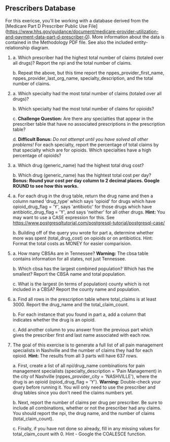 ## Prescribers Database

For this exericse, you'll be working with a database derived from the [Medicare Part D Prescriber Public Use File]
(https://www.hhs.gov/guidance/document/medicare-provider-utilization-and-payment-data-part-d-prescriber-0). More information about the data is contained in the Methodology PDF file. See also the included entity-relationship diagram.

1. 
    a. Which prescriber had the highest total number of claims (totaled over all drugs)? Report the npi and the total number of claims.
    
    b. Repeat the above, but this time report the nppes_provider_first_name, nppes_provider_last_org_name, 
 specialty_description, and the total number of claims.

2. 
    a. Which specialty had the most total number of claims (totaled over all drugs)?

    b. Which specialty had the most total number of claims for opioids?

    c. **Challenge Question:** Are there any specialties that appear in the prescriber table that have no associated prescriptions 
in the prescription table?

    d. **Difficult Bonus:** *Do not attempt until you have solved all other problems!* For each specialty, 
report the percentage of total claims by that specialty which are for opioids. Which specialties have a high percentage of opioids?

3. 
    a. Which drug (generic_name) had the highest total drug cost?

    b. Which drug (generic_name) has the hightest total cost per day? **Bonus:
 Round your cost per day column to 2 decimal places. Google ROUND to see how this works.**

4. 
    a. For each drug in the drug table, return the drug name and then a column named 'drug_type' which says 'opioid' for 
drugs which have opioid_drug_flag = 'Y', says 'antibiotic' for those drugs which have antibiotic_drug_flag =
 'Y', and says 'neither' for all other drugs. **Hint:** You may want to use a CASE expression for this.
 See https://www.postgresqltutorial.com/postgresql-tutorial/postgresql-case/ 

    b. Building off of the query you wrote for part a, determine whether more was spent (total_drug_cost) on opioids or on antibiotics.
 Hint: Format the total costs as MONEY for easier comparision.

5. 
    a. How many CBSAs are in Tennessee? **Warning:** The cbsa table contains information for all states, not just Tennessee.

    b. Which cbsa has the largest combined population? Which has the smallest? Report the CBSA name and total population.

    c. What is the largest (in terms of population) county which is not included in a CBSA? Report the county name and population.

6. 
    a. Find all rows in the prescription table where total_claims is at least 3000. Report the drug_name and the total_claim_count.

    b. For each instance that you found in part a, add a column that indicates whether the drug is an opioid.

    c. Add another column to you answer from the previous part which gives the prescriber first and last name associated with each row.

7. The goal of this exercise is to generate a full list of all pain management specialists in Nashville and the number of claims they had for each opioid.
 **Hint:** The results from all 3 parts will have 637 rows.

    a. First, create a list of all npi/drug_name combinations for pain management specialists
 (specialty_description = 'Pain Management) in the city of Nashville (nppes_provider_city = 'NASHVILLE'), 
where the drug is an opioid (opiod_drug_flag = 'Y'). **Warning:** Double-check your query before running it. 
You will only need to use the prescriber and drug tables since you don't need the claims numbers yet.

    b. Next, report the number of claims per drug per prescriber. Be sure to include all combinations,
 whether or not the prescriber had any claims. You should report the npi, the drug name, and the number of claims (total_claim_count).
    
    c. Finally, if you have not done so already, fill in any missing values for total_claim_count with 0. Hint - Google the COALESCE function.